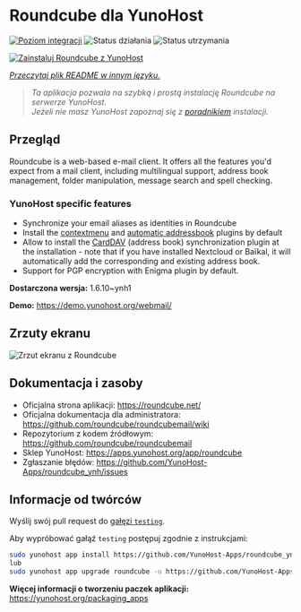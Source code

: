 <!--
To README zostało automatycznie wygenerowane przez <https://github.com/YunoHost/apps/tree/master/tools/readme_generator>
Nie powinno być ono edytowane ręcznie.
-->

# Roundcube dla YunoHost

[![Poziom integracji](https://apps.yunohost.org/badge/integration/roundcube)](https://ci-apps.yunohost.org/ci/apps/roundcube/)
![Status działania](https://apps.yunohost.org/badge/state/roundcube)
![Status utrzymania](https://apps.yunohost.org/badge/maintained/roundcube)

[![Zainstaluj Roundcube z YunoHost](https://install-app.yunohost.org/install-with-yunohost.svg)](https://install-app.yunohost.org/?app=roundcube)

*[Przeczytaj plik README w innym języku.](./ALL_README.md)*

> *Ta aplikacja pozwala na szybką i prostą instalację Roundcube na serwerze YunoHost.*  
> *Jeżeli nie masz YunoHost zapoznaj się z [poradnikiem](https://yunohost.org/install) instalacji.*

## Przegląd

Roundcube is a web-based e-mail client. It offers all the features you'd expect from a mail client, including multilingual support, address book management, folder manipulation, message search and spell checking.

### YunoHost specific features

- Synchronize your email aliases as identities in Roundcube
- Install the [contextmenu](https://packagist.org/packages/johndoh/contextmenu) and [automatic addressbook](https://packagist.org/packages/projectmyst/automatic_addressbook) plugins by default
- Allow to install the [CardDAV](https://packagist.org/packages/roundcube/carddav) (address book) synchronization plugin at the installation - note that if you have installed Nextcloud or Baïkal, it will automatically add the corresponding and existing address book.
- Support for PGP encryption with Enigma plugin by default.


**Dostarczona wersja:** 1.6.10~ynh1

**Demo:** <https://demo.yunohost.org/webmail/>

## Zrzuty ekranu

![Zrzut ekranu z Roundcube](./doc/screenshots/screenshot.png)

## Dokumentacja i zasoby

- Oficjalna strona aplikacji: <https://roundcube.net/>
- Oficjalna dokumentacja dla administratora: <https://github.com/roundcube/roundcubemail/wiki>
- Repozytorium z kodem źródłowym: <https://github.com/roundcube/roundcubemail>
- Sklep YunoHost: <https://apps.yunohost.org/app/roundcube>
- Zgłaszanie błędów: <https://github.com/YunoHost-Apps/roundcube_ynh/issues>

## Informacje od twórców

Wyślij swój pull request do [gałęzi `testing`](https://github.com/YunoHost-Apps/roundcube_ynh/tree/testing).

Aby wypróbować gałąź `testing` postępuj zgodnie z instrukcjami:

```bash
sudo yunohost app install https://github.com/YunoHost-Apps/roundcube_ynh/tree/testing --debug
lub
sudo yunohost app upgrade roundcube -u https://github.com/YunoHost-Apps/roundcube_ynh/tree/testing --debug
```

**Więcej informacji o tworzeniu paczek aplikacji:** <https://yunohost.org/packaging_apps>
